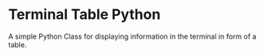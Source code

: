 # Terminal Table Python
A simple Python Class for displaying information in the terminal in form of a table.
